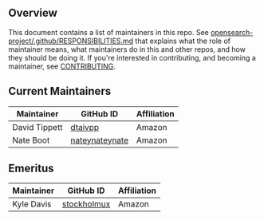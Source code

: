 ## Overview

This document contains a list of maintainers in this repo. See [opensearch-project/.github/RESPONSIBILITIES.md](https://github.com/opensearch-project/.github/blob/main/RESPONSIBILITIES.md#maintainer-responsibilities) that explains what the role of maintainer means, what maintainers do in this and other repos, and how they should be doing it. If you're interested in contributing, and becoming a maintainer, see [CONTRIBUTING](CONTRIBUTING.md).

## Current Maintainers

| Maintainer               | GitHub ID                                               | Affiliation |
|--------------------------| ------------------------------------------------------- | ----------- |
| David Tippett            | [dtaivpp](https://github.com/dtaivpp)                   | Amazon      |
| Nate Boot                | [nateynateynate](https://github.com/nateynateynate)     | Amazon      |


## Emeritus

| Maintainer              | GitHub ID                                   | Affiliation |
|-------------------------|---------------------------------------------|-------------|
| Kyle Davis   | [stockholmux](https://github.com/stockholmux)          | Amazon      |
